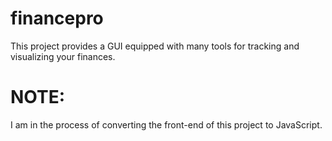 # financepro
This project provides a GUI equipped with many tools for tracking and visualizing your finances.

# NOTE:
I am in the process of converting the front-end of this project to JavaScript.


